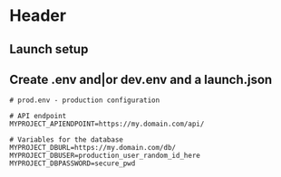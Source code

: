 # Header

## Launch setup

## Create .env and|or dev.env and a launch.json

    # prod.env - production configuration

    # API endpoint
    MYPROJECT_APIENDPOINT=https://my.domain.com/api/

    # Variables for the database
    MYPROJECT_DBURL=https://my.domain.com/db/
    MYPROJECT_DBUSER=production_user_random_id_here
    MYPROJECT_DBPASSWORD=secure_pwd
